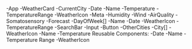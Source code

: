 -App
    -WeatherCard
        -CurrentCity
            -Date
            -Name
            -Temperature
            -TemperatureRange
            -WeatherIcon
            -Meta
                -Humidity
                -Wind
                -AirQuality
                -Somatosensory
        -Forecast
            -DayOfWeek[]
                -Name
                -Date
                -WeatherIcon
                -TemperatureRange
        -SearchBar
            -Input
            -Button
        -OtherCities
            -City[]
                -WeatherIcon
                -Name
                -Temperature
Reusable Components:
    -Date
    -Name
    -Temperature Range
    -WeatherIcon


